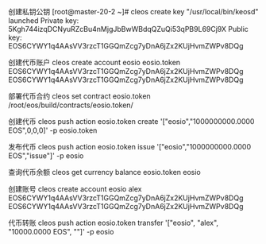创建私钥公钥
[root@master-20-2 ~]# cleos create key
"/usr/local/bin/keosd" launched
Private key: 5Kgh744izqDCNyuRZcBu4nMjgJbBwWBdqQZuQi53qPB9L69Cj9X
Public key: EOS6CYWY1q4AAsVV3rzcT1GGQmZcg7yDnA6jZx2KUjHvmZWPv8DQg

创建代币账户
cleos create account eosio eosio.token EOS6CYWY1q4AAsVV3rzcT1GGQmZcg7yDnA6jZx2KUjHvmZWPv8DQg EOS6CYWY1q4AAsVV3rzcT1GGQmZcg7yDnA6jZx2KUjHvmZWPv8DQg

部署代币合约
cleos set contract eosio.token /root/eos/build/contracts/eosio.token/

创建代币
cleos  push action eosio.token create '["eosio","1000000000.0000 EOS",0,0,0]' -p eosio.token

发布代币
cleos  push action eosio.token issue '["eosio","1000000000.0000 EOS","issue"]' -p eosio

查询代币余额
cleos get currency balance eosio.token eosio

创建账号
cleos create account eosio alex EOS6CYWY1q4AAsVV3rzcT1GGQmZcg7yDnA6jZx2KUjHvmZWPv8DQg EOS6CYWY1q4AAsVV3rzcT1GGQmZcg7yDnA6jZx2KUjHvmZWPv8DQg

代币转账
cleos push action eosio.token transfer '["eosio", "alex", "10000.0000 EOS", ""]'  -p eosio
